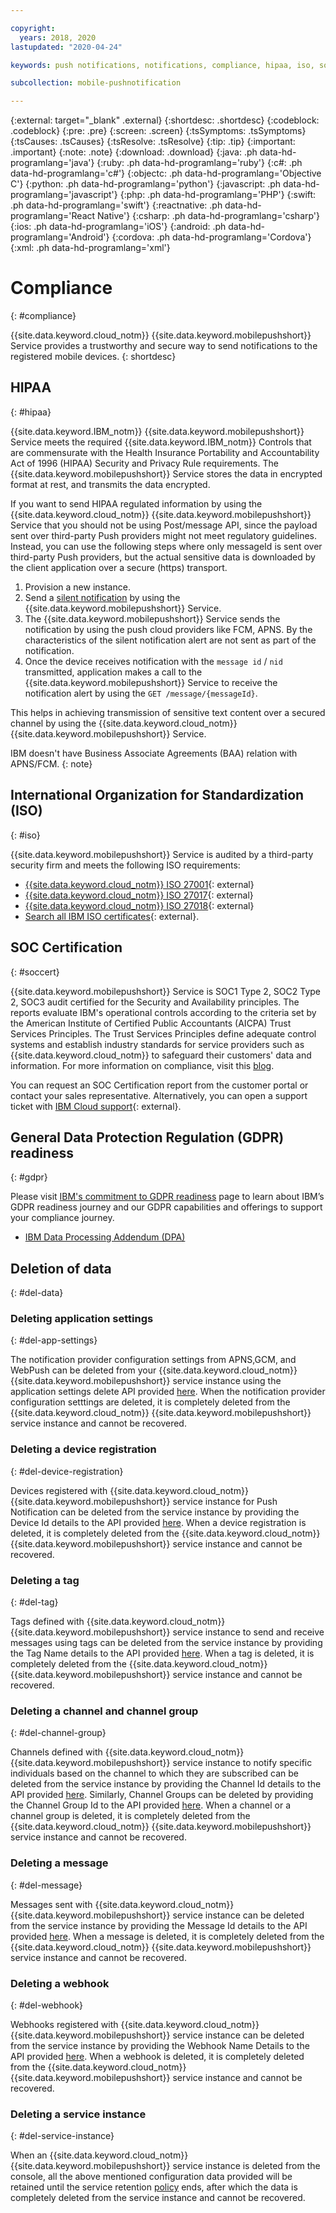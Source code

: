 ```yaml
---

copyright:
  years: 2018, 2020
lastupdated: "2020-04-24"

keywords: push notifications, notifications, compliance, hipaa, iso, soc 2 type 2 certification, gdpr, data deletion

subcollection: mobile-pushnotification

---
```


{:external: target="_blank" .external}
{:shortdesc: .shortdesc}
{:codeblock: .codeblock}
{:pre: .pre}
{:screen: .screen}
{:tsSymptoms: .tsSymptoms}
{:tsCauses: .tsCauses}
{:tsResolve: .tsResolve}
{:tip: .tip}
{:important: .important}
{:note: .note}
{:download: .download}
{:java: .ph data-hd-programlang='java'}
{:ruby: .ph data-hd-programlang='ruby'}
{:c#: .ph data-hd-programlang='c#'}
{:objectc: .ph data-hd-programlang='Objective C'}
{:python: .ph data-hd-programlang='python'}
{:javascript: .ph data-hd-programlang='javascript'}
{:php: .ph data-hd-programlang='PHP'}
{:swift: .ph data-hd-programlang='swift'}
{:reactnative: .ph data-hd-programlang='React Native'}
{:csharp: .ph data-hd-programlang='csharp'}
{:ios: .ph data-hd-programlang='iOS'}
{:android: .ph data-hd-programlang='Android'}
{:cordova: .ph data-hd-programlang='Cordova'}
{:xml: .ph data-hd-programlang='xml'}

# Compliance
{: #compliance}

{{site.data.keyword.cloud_notm}} {{site.data.keyword.mobilepushshort}} Service provides a trustworthy and secure way to send notifications to the registered mobile devices.
{: shortdesc}

## HIPAA
{: #hipaa}

{{site.data.keyword.IBM_notm}} {{site.data.keyword.mobilepushshort}} Service meets the required {{site.data.keyword.IBM_notm}} Controls that are commensurate with the Health Insurance Portability and Accountability Act of 1996 (HIPAA) Security and Privacy Rule requirements. The {{site.data.keyword.mobilepushshort}} Service stores the data in encrypted format at rest, and transmits the data encrypted.

If you want to send HIPAA regulated information by using the {{site.data.keyword.cloud_notm}} {{site.data.keyword.mobilepushshort}} Service that you should not be using Post/message API, since the payload sent over third-party Push providers might not meet regulatory guidelines. Instead, you can use the following steps where only messageId is sent over third-party Push providers, but the actual sensitive data is downloaded by the client application over a secure (https) transport.

1. Provision a new instance.
1. Send a [silent notification](/docs/services/mobilepush?topic=mobile-pushnotification-interactive-notifications#send_silent_notifications_for_ios) by using the {{site.data.keyword.mobilepushshort}} Service.
1. The {{site.data.keyword.mobilepushshort}} Service sends the notification by using the push cloud providers like FCM, APNS. By the characteristics of the silent notification alert are not sent as part of the notification.
1. Once the device receives notification with the ``message id`` / ``nid`` transmitted, application makes a call to the {{site.data.keyword.mobilepushshort}} Service to receive the notification alert by using the ``GET /message/{messageId}``.

This helps in achieving transmission of sensitive text content over a secured channel by using the {{site.data.keyword.cloud_notm}} {{site.data.keyword.mobilepushshort}} Service.

IBM doesn't have Business Associate Agreements (BAA) relation with APNS/FCM.
{: note}

## International Organization for Standardization (ISO)
{: #iso}

{{site.data.keyword.mobilepushshort}} Service is audited by a third-party security firm and meets the following ISO requirements:

* [{{site.data.keyword.cloud_notm}} ISO 27001](https://www-935.ibm.com/services/multimedia/saas_27k.pdf){: external}
* [{{site.data.keyword.cloud_notm}} ISO 27017](https://www-935.ibm.com/services/us/en/it-services/pdf/ibmcloud_27017.pdf){: external}
* [{{site.data.keyword.cloud_notm}} ISO 27018](https://www-935.ibm.com/services/multimedia/ibmcloud_27018.pdf){: external}
* [Search all IBM ISO certificates](https://www-935.ibm.com/services/us/en/it-services/iso-management-system-certifications.html){: external}.
 
## SOC Certification
{: #soccert}

{{site.data.keyword.mobilepushshort}} Service is SOC1 Type 2, SOC2 Type 2, SOC3 audit certified for the Security and Availability principles. The reports evaluate IBM's operational controls according to the criteria set by the American Institute of Certified Public Accountants (AICPA) Trust Services Principles. 
The Trust Services Principles define adequate control systems and establish industry standards for service providers such as {{site.data.keyword.cloud_notm}} to safeguard their customers' data and information. For more information on compliance, visit this [blog](https://admin.blogs.prd.ibm.event.ibm.com/w3-techblog/compliance/).

You can request an SOC Certification report from the customer portal or contact your sales representative. Alternatively, you can open a support ticket with 
[IBM Cloud support](https://www.ibm.com/cloud/support){: external}.

## General Data Protection Regulation (GDPR) readiness
{: #gdpr}

Please visit [IBM's commitment to GDPR readiness](https://www.ibm.com/data-responsibility/gdpr/) page to learn about IBM’s GDPR readiness journey and our GDPR capabilities and offerings to support your compliance journey. 

- [IBM Data Processing Addendum (DPA)](https://www.ibm.com/support/customer/csol/terms/?cat=dpa) 

## Deletion of data
{: #del-data}

### Deleting application settings
{: #del-app-settings}

The notification provider configuration settings from APNS,GCM, and WebPush can be deleted from your {{site.data.keyword.cloud_notm}} {{site.data.keyword.mobilepushshort}} service instance using the application settings delete API provided [here](https://cloud.ibm.com/apidocs/push-notifications#retrieve-application-settings). When the notification provider configuration setttings are deleted, it is completely deleted from the {{site.data.keyword.cloud_notm}} {{site.data.keyword.mobilepushshort}} service instance and cannot be recovered.

### Deleting a device registration
{: #del-device-registration}

Devices registered with {{site.data.keyword.cloud_notm}} {{site.data.keyword.mobilepushshort}} service instance for Push Notification can be deleted from the service instance by providing the Device Id details to the API provided [here](https://cloud.ibm.com/apidocs/push-notifications#deletes-unregisters-an-existing-device-registratio). When a device registration is deleted, it is completely deleted from the {{site.data.keyword.cloud_notm}} {{site.data.keyword.mobilepushshort}} service instance and cannot be recovered.

### Deleting a tag
{: #del-tag}

Tags defined with {{site.data.keyword.cloud_notm}} {{site.data.keyword.mobilepushshort}} service instance to send and receive messages using tags can be deleted from the service instance by providing the Tag Name details to the API provided [here](https://cloud.ibm.com/apidocs/push-notifications#delete-tag). When a tag is deleted, it is completely deleted from the {{site.data.keyword.cloud_notm}} {{site.data.keyword.mobilepushshort}} service instance and cannot be recovered.

### Deleting a channel and channel group
{: #del-channel-group}

Channels defined with {{site.data.keyword.cloud_notm}} {{site.data.keyword.mobilepushshort}} service instance to notify specific individuals based on the channel to which they are subscribed can be deleted from the service instance by providing the Channel Id details to the API provided [here](https://cloud.ibm.com/apidocs/push-notifications#delete-channel). Similarly, Channel Groups can be deleted by providing the Channel Group Id to the API provided [here](https://cloud.ibm.com/apidocs/push-notifications#delete-channel-group). When a channel or a channel group is deleted, it is completely deleted from the {{site.data.keyword.cloud_notm}} {{site.data.keyword.mobilepushshort}} service instance and cannot be recovered.

### Deleting a message
{: #del-message}

Messages sent with {{site.data.keyword.cloud_notm}} {{site.data.keyword.mobilepushshort}} service instance can be deleted from the service instance by providing the Message Id details to the API provided [here](https://cloud.ibm.com/apidocs/push-notifications#delete-message). When a message is deleted, it is completely deleted from the {{site.data.keyword.cloud_notm}} {{site.data.keyword.mobilepushshort}} service instance and cannot be recovered.

### Deleting a webhook
{: #del-webhook}

Webhooks registered with {{site.data.keyword.cloud_notm}} {{site.data.keyword.mobilepushshort}} service instance can be deleted from the service instance by providing the Webhook Name Details to the API provided [here](https://cloud.ibm.com/apidocs/push-notifications#delete-the-webhook). When a webhook is deleted, it is completely deleted from the {{site.data.keyword.cloud_notm}} {{site.data.keyword.mobilepushshort}} service instance and cannot be recovered.

### Deleting a service instance
{: #del-service-instance}

When an {{site.data.keyword.cloud_notm}} {{site.data.keyword.mobilepushshort}} service instance is deleted from the console, all the above mentioned configuration data provided will be retained until the service retention [policy](https://www.ibm.com/software/reports/compatibility/clarity/softwareReqsForProduct.html) ends, after which the data is completely deleted from the service instance and cannot be recovered.
